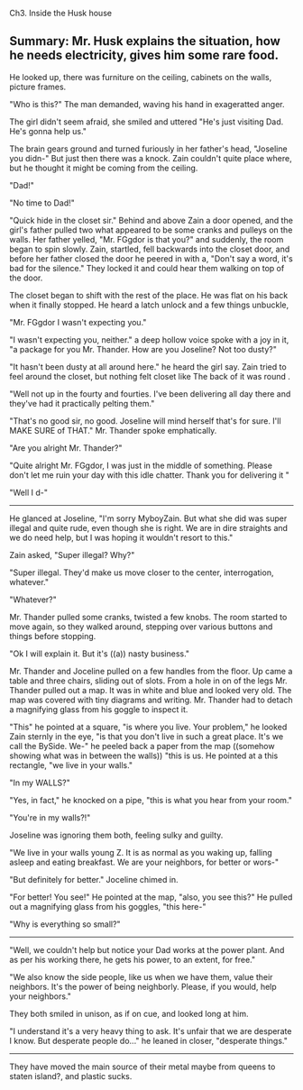 Ch3. Inside the Husk house

Summary: Mr. Husk explains the situation, how he needs electricity, gives him some rare food.
----------

He looked up, there was furniture on the ceiling, cabinets on the walls, picture frames.

"Who is this?" The man demanded, waving his hand in exageratted anger.

The girl didn't seem afraid, she smiled and uttered "He's just visiting Dad. He's gonna help us."

The brain gears ground and turned furiously in her father's head, "Joseline you didn-" But just then there was a knock. Zain couldn't quite place where, but he thought it might be coming from the ceiling.

"Dad!"

"No time to Dad!"

"Quick hide in the closet sir." Behind and above Zain a door opened, and the girl's father pulled two what appeared to be some cranks and pulleys on the walls. Her father yelled, "Mr. FGgdor is that you?" and suddenly, the room began to spin slowly. Zain, startled, fell backwards into the closet door, and before her father closed the door he peered in with a, "Don't say a word, it's bad for the silence." They locked it and could hear them walking on top of the door.

The closet began to shift with the rest of the place. He was flat on his back when it finally stopped. He heard a latch unlock and a few things unbuckle,

"Mr. FGgdor I wasn't expecting you."

"I wasn't expecting you, neither." a deep hollow voice spoke with a joy in it, "a package for you Mr. Thander. How are you Joseline? Not too dusty?"

"It hasn't been dusty at all around here." he heard the girl say. Zain tried to feel around the closet, but nothing felt closet like The back of it was round . 

"Well not up in the fourty and fourties. I've been delivering all day there and they've had it practically pelting them."

"That's no good sir, no good. Joseline will mind herself that's for sure. I'll MAKE SURE of THAT." Mr. Thander spoke emphatically.

"Are you alright Mr. Thander?"

"Quite alright Mr. FGgdor, I was just in the middle of something. Please don't let me ruin your day with this idle chatter. Thank you for delivering it "

"Well I d-"





---


He glanced at Joseline, "I'm sorry MyboyZain. But what she did was super illegal and quite rude, even though she is right. We are in dire straights and we do need help, but I was hoping it wouldn't resort to this."

Zain asked, "Super illegal? Why?"

"Super illegal. They'd make us move closer to the center, interrogation, whatever."

"Whatever?"

Mr. Thander pulled some cranks, twisted a few knobs. The room started to move again, so they walked around, stepping over various buttons and things before stopping.

"Ok I will explain it. But it's ((a)) nasty business."

Mr. Thander and Joceline pulled on a few handles from the floor. Up came a table and three chairs, sliding out of slots. From a hole in on of the legs Mr. Thander pulled out a map. It was in white and blue and looked very old. The map was covered with tiny diagrams and writing. Mr. Thander had to detach a magnifying glass from his goggle to inspect it.

"This" he pointed at a square, "is where you live. Your problem," he looked Zain sternly in the eye, "is that you don't live in such a great place. It's we call the BySide. We-" he peeled back a paper from the map ((somehow showing what was in between the walls)) "this is us. He pointed at a this rectangle, "we live in your walls."

"In my WALLS?"

"Yes, in fact," he knocked on a pipe, "this is what you hear from your room."

"You're in my walls?!"

Joseline was ignoring them both, feeling sulky and guilty.

"We live in your walls young Z. It is as normal as you waking up, falling asleep and eating breakfast. We are your neighbors, for better or wors-"

"But definitely for better." Joceline chimed in.

"For better! You see!" He pointed at the map, "also, you see this?" He pulled out a magnifying glass from his goggles, "this here-"

"Why is everything so small?"





----------

"Well, we couldn't help but notice your Dad works at the power plant. And as per his working there, he gets his power, to an extent, for free."






"We also know the side people, like us when we have them, value their neighbors. It's the power of being neighborly. Please, if you would, help your neighbors."

They both smiled in unison, as if on cue, and looked long at him.

 

"I understand it's a very heavy thing to ask. It's unfair that we are desperate I know. But desperate people do..." he leaned in closer, "desperate things."






























--------------



They have moved the main source of their metal maybe from queens to staten island?, and plastic sucks.











